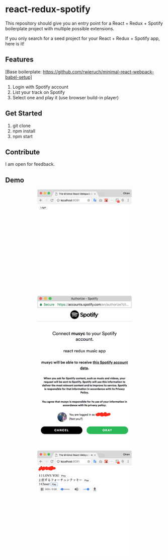 # react-redux-spotify

This repository should give you an entry point for a React + Redux + Spotify boilerplate project with multiple possible extensions.

If you only search for a seed project for your React + Redux + Spotify app, here is it!

## Features
[Base boilerplate: https://github.com/rwieruch/minimal-react-webpack-babel-setup]
1. Login with Spotify account
2. List your track on Spotify
3. Select one and play it (use browser build-in player)

## Get Started

1. git clone
2. npm install
3. npm start

## Contribute

I am open for feedback.

## Demo
<p align="center">
  <img src="demo_images/Screen%20Shot%200030-02-18%20at%200.43.40.png" alt="react redux spotify" width="300"/>
  <img src="demo_images/Screen%20Shot%200030-02-18%20at%200.43.44.png" alt="react redux spotify" width="300"/>
  <img src="demo_images/Screen%20Shot%200030-02-18%20at%200.44.06.png" alt="react redux spotify" width="300"/>
</p>
